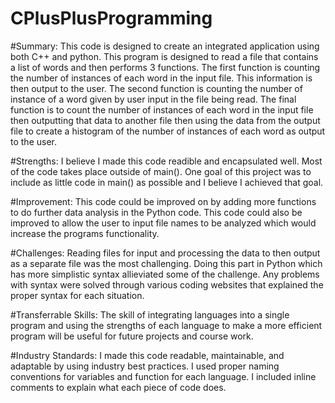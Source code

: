 # CPlusPlusProgramming

#Summary:
This code is designed to create an integrated application using both C++ and python. This program is designed to read a file that contains a list of words and then performs 3 functions. The first function is counting the number of instances of each word in the input file. This information is then output to the user. The second function is counting the number of instance of a word given by user input in the file being read. The final function is to count the number of instances of each word in the input file then outputting that data to another file then using the data from the output file to create a histogram of the number of instances of each word as output to the user.

#Strengths:
I believe I made this code readible and encapsulated well. Most of the code takes place outside of main(). One goal of this project was to include as little code in main() as possible and I believe I achieved that goal.

#Improvement:
This code could be improved on by adding more functions to do further data analysis in the Python code. This code could also be improved to allow the user to input file names to be analyzed which would increase the programs functionality.

#Challenges:
Reading files for input and processing the data to then output as a separate file was the most challenging. Doing this part in Python which has more simplistic syntax allieviated some of the challenge. Any problems with syntax were solved through various coding websites that explained the proper syntax for each situation.

#Transferrable Skills:
The skill of integrating languages into a single program and using the strengths of each language to make a more efficient program will be useful for future projects and course work.

#Industry Standards:
I made this code readable, maintainable, and adaptable by using industry best practices. I used proper naming conventions for variables and function for each language. I included inline comments to explain what each piece of code does. 
